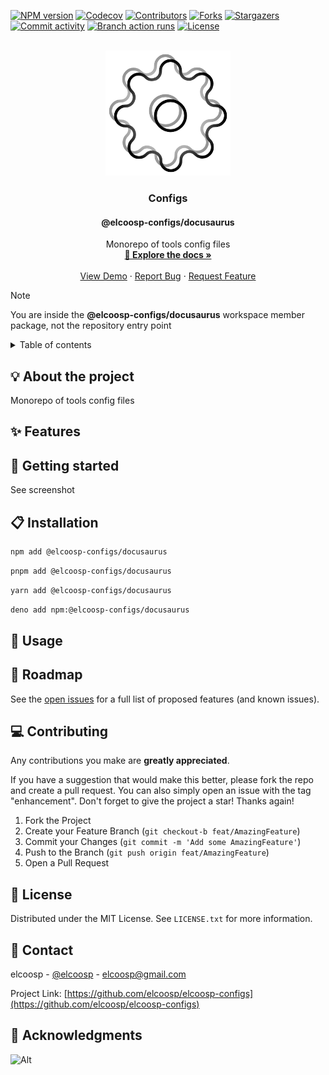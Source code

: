 <a id="readme-top"></a>
<!-- PROJECT SHIELDS -->
[![NPM version][npm-version-shield]][npm-version-url]
[![Codecov][codecov-shield]][codecov-url]
[![Contributors][contributors-shield]][contributors-url]
[![Forks][forks-shield]][forks-url]
[![Stargazers][stargazers-shield]][stargazers-url]
[![Commit activity][commit-activity-shield]][commit-activity-url]
[![Branch action runs][branch-action-runs-shield]][branch-action-runs-url]
[![License][license-shield]][license-url]

<!-- PROJECT LOGO -->
<br />
<div align="center">
  <a href="https://github.com/elcoosp/elcoosp-configs">
    <img src="https://raw.githubusercontent.com/elcoosp/elcoosp-configs/HEAD/images/logo.png" style="max-height: 200px; object-fit: contain;" alt="Logo">
  </a>
  <h3 align="center">Configs</h3>
  <h4 align="center">@elcoosp-configs/docusaurus</h4>
  <p align="center">
    Monorepo of tools config files
    <br />
    <a href="https://elcoosp-configs.vercel.app/"><strong>📖 Explore the docs »</strong></a>
    <br />
    <br />
    <a href="https://github.com/elcoosp/elcoosp-configs">View Demo</a>
    ·
    <a href="https://github.com/elcoosp/elcoosp-configs/issues/new?labels=bug&template=-bug-report--from-readme.md">Report Bug</a>
    ·
    <a href="https://github.com/elcoosp/elcoosp-configs/issues/new?labels=enhancement&template=feature-request---from-readme.md">Request Feature</a>
  </p>
</div>

> [!NOTE]
> You are inside the **@elcoosp-configs/docusaurus** workspace member package, not the repository entry point

<!-- TABLE OF CONTENTS -->
<details>
  <summary>Table of contents</summary>
  <ol>
   <li><a href="#about-the-project">💡 About the project</a></li>
   <li><a href="#features">✨ Features</a></li>
   <li><a href="#getting-started">🎉 Getting started</a></li>
   <li><a href="#installation">📋 Installation</a></li>
   <li><a href="#usage">🔧 Usage</a></li>
   <li><a href="#roadmap">🚀 Roadmap</a></li>
   <li><a href="#contributing">💻 Contributing</a></li>
   <li><a href="#license">📄 License</a></li>
   <li><a href="#contact">📨 Contact</a></li>
   <li><a href="#acknowledgments">👏 Acknowledgments</a></li>
  </ol>
</details>

## 💡 About the project

Monorepo of tools config files

## ✨ Features

## 🎉 Getting started

See screenshot

## 📋 Installation

```sh
npm add @elcoosp-configs/docusaurus
```
```sh
pnpm add @elcoosp-configs/docusaurus
```
```sh
yarn add @elcoosp-configs/docusaurus
```
```sh
deno add npm:@elcoosp-configs/docusaurus
```

## 🔧 Usage

## 🚀 Roadmap

See the [open issues](https://github.com/elcoosp/elcoosp-configs/issues) for a full list of proposed features (and known issues).

## 💻 Contributing

Any contributions you make are **greatly appreciated**.

If you have a suggestion that would make this better, please fork the repo and create a pull request. You can also simply open an issue with the tag "enhancement".
Don't forget to give the project a star! Thanks again!

1. Fork the Project
2. Create your Feature Branch (`git checkout-b feat/AmazingFeature`)
3. Commit your Changes (`git commit -m 'Add some AmazingFeature'`)
4. Push to the Branch (`git push origin feat/AmazingFeature`)
5. Open a Pull Request

## 📄 License

Distributed under the MIT License. See `LICENSE.txt` for more information.

## 📨 Contact

elcoosp - [@elcoosp](https://twitter.com/elcoosp) - [elcoosp@gmail.com](elcoosp@gmail.com)

Project Link: [https://github.com/elcoosp/elcoosp-configs](https://github.com/elcoosp/elcoosp-configs)

## 👏 Acknowledgments

<!--MARKDOWN LINKS & IMAGES-- >
<!--https://www.markdownguide.org/basic-syntax/#reference-style-links -->
![Alt](https://repobeats.axiom.co/api/embed/b4ebcd827d58791b008f7bf5bddd78a2dd0e6a43.svg "Repobeats analytics image")

[npm-version-shield]: https://img.shields.io/npm/v/@elcoosp-configs/docusaurus.svg?style=for-the-badge
[npm-version-url]: https://www.npmjs.com/package/@elcoosp-configs/docusaurus
[codecov-shield]: https://img.shields.io/codecov/c/github/elcoosp/elcoosp-configs/main.svg?style=for-the-badge
[codecov-url]: https://codecov.io/github/elcoosp/elcoosp-configs/tree/main/@elcoosp-configs/docusaurus
[contributors-shield]: https://img.shields.io/github/contributors/elcoosp/elcoosp-configs.svg?style=for-the-badge
[contributors-url]: https://github.com/elcoosp/elcoosp-configs/graphs/contributors
[forks-shield]: https://img.shields.io/github/forks/elcoosp/elcoosp-configs.svg?style=for-the-badge
[forks-url]: https://github.com/elcoosp/elcoosp-configs/network/members
[stargazers-shield]: https://img.shields.io/github/stars/elcoosp/elcoosp-configs.svg?style=for-the-badge
[stargazers-url]: https://github.com/elcoosp/elcoosp-configs/stargazers
[commit-activity-shield]: https://img.shields.io/github/commit-activity/w/elcoosp/elcoosp-configs.svg?style=for-the-badge
[commit-activity-url]: https://github.com/elcoosp/elcoosp-configs/commits
[branch-action-runs-shield]: https://img.shields.io/github/check-runs/elcoosp/elcoosp-configs/main.svg?style=for-the-badge
[branch-action-runs-url]: https://github.com/elcoosp/elcoosp-configs/actions?query=branch%3Amain
[license-shield]: https://img.shields.io/github/license/elcoosp/elcoosp-configs.svg?style=for-the-badge
[license-url]: https://github.com/elcoosp/elcoosp-configs/blob/master/LICENSE.txt
